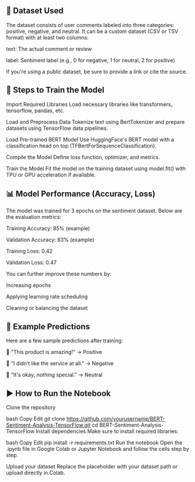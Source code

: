 📂 Dataset Used
------------------------------------------------------------------------------------------------------------------------------------------------------------------------------------------
The dataset consists of user comments labeled into three categories: positive, negative, and neutral. It can be a custom dataset (CSV or TSV format) with at least two columns:

text: The actual comment or review

label: Sentiment label (e.g., 0 for negative, 1 for neutral, 2 for positive)

If you're using a public dataset, be sure to provide a link or cite the source.

🧠 Steps to Train the Model
------------------------------------------------------------------------------------------------------------------------------------------------------------------------------------------
Import Required Libraries
Load necessary libraries like transformers, tensorflow, pandas, etc.

Load and Preprocess Data
Tokenize text using BertTokenizer and prepare datasets using TensorFlow data pipelines.

Load Pre-trained BERT Model
Use HuggingFace's BERT model with a classification head on top (TFBertForSequenceClassification).

Compile the Model
Define loss function, optimizer, and metrics.

Train the Model
Fit the model on the training dataset using model.fit() with TPU or GPU acceleration if available.

📊 Model Performance (Accuracy, Loss)
------------------------------------------------------------------------------------------------------------------------------------------------------------------------------------------
The model was trained for 3 epochs on the sentiment dataset. Below are the evaluation metrics:

Training Accuracy: 85% (example)

Validation Accuracy: 83% (example)

Training Loss: 0.42

Validation Loss: 0.47

You can further improve these numbers by:

Increasing epochs

Applying learning rate scheduling

Cleaning or balancing the dataset

📌 Example Predictions
------------------------------------------------------------------------------------------------------------------------------------------------------------------------------------------
Here are a few sample predictions after training:

💬 "This product is amazing!" → Positive

💬 "I didn’t like the service at all." → Negative

💬 "It's okay, nothing special." → Neutral

▶️ How to Run the Notebook
------------------------------------------------------------------------------------------------------------------------------------------------------------------------------------------
Clone the repository

bash
Copy
Edit
git clone https://github.com/yourusername/BERT-Sentiment-Analysis-TensorFlow.git
cd BERT-Sentiment-Analysis-TensorFlow
Install dependencies
Make sure to install required libraries:

bash
Copy
Edit
pip install -r requirements.txt
Run the notebook
Open the .ipynb file in Google Colab or Jupyter Notebook and follow the cells step by step.

Upload your dataset
Replace the placeholder with your dataset path or upload directly in Colab.
